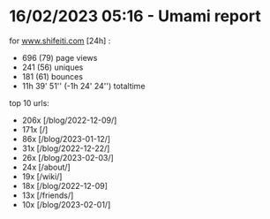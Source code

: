 # 16/02/2023 05:16 - Umami report
for www.shifeiti.com [24h] :

 - 696 (79) page views
 - 241 (56) uniques
 - 181 (61) bounces
 - 11h 39' 51'' (-1h 24' 24'') totaltime


top 10 urls:
 - 206x [/blog/2022-12-09/]
 - 171x [/]
 - 86x [/blog/2023-01-12/]
 - 31x [/blog/2022-12-22/]
 - 26x [/blog/2023-02-03/]
 - 24x [/about/]
 - 19x [/wiki/]
 - 18x [/blog/2022-12-09]
 - 13x [/friends/]
 - 10x [/blog/2023-02-01/]


